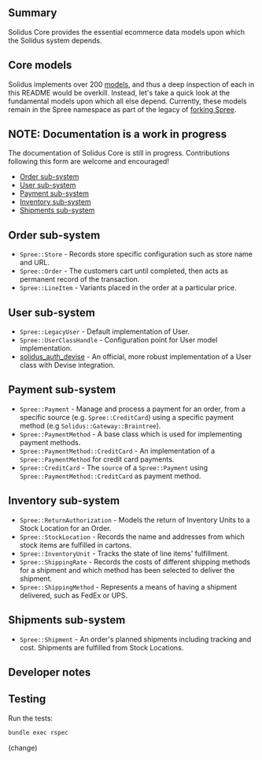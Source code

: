 Summary
------
Solidus Core provides the essential ecommerce data models upon which the
Solidus system depends.

Core models
-----------
Solidus implements over 200 [models](https://github.com/solidusio/solidus/tree/master/core/app/models/spree),
and thus a deep inspection of each in this README would be overkill. Instead,
let's take a quick look at the fundamental models upon which all else depend.
Currently, these models remain in the Spree namespace as part of the legacy of
[forking Spree](https://solidus.io/blog/2015/10/28/future-of-spree.html).

## NOTE: Documentation is a work in progress
The documentation of Solidus Core is still in progress. Contributions following
this form are welcome and encouraged!

* [Order sub-system](#order-sub-system)
* [User sub-system](#user-sub-system)
* [Payment sub-system](#payment-sub-system)
* [Inventory sub-system](#inventory-sub-system)
* [Shipments sub-system](#shipments-sub-system)

## Order sub-system
* `Spree::Store` - Records store specific configuration such as store name and URL.
* `Spree::Order` - The customers cart until completed, then acts as
permanent record of the transaction.
* `Spree::LineItem` - Variants placed in the order at a particular price.

## User sub-system
* `Spree::LegacyUser` - Default implementation of User.
* `Spree::UserClassHandle` - Configuration point for User model implementation.
* [solidus_auth_devise](https://github.com/solidusio/solidus_auth_devise) -
An official, more robust implementation of a User class with Devise
integration.

## Payment sub-system
* `Spree::Payment` - Manage and process a payment for an order, from a specific
source (e.g. `Spree::CreditCard`) using a specific payment method (e.g
`Solidus::Gateway::Braintree`).
* `Spree::PaymentMethod` - A base class which is used for implementing payment methods.
* `Spree::PaymentMethod::CreditCard` - An implementation of a `Spree::PaymentMethod` for credit card payments.
* `Spree::CreditCard` - The `source` of a `Spree::Payment` using `Spree::PaymentMethod::CreditCard` as payment method.

## Inventory sub-system
* `Spree::ReturnAuthorization` - Models the return of Inventory Units to
a Stock Location for an Order.
* `Spree::StockLocation` - Records the name and addresses from which stock items
are fulfilled in cartons.
* `Spree::InventoryUnit` - Tracks the state of line items' fulfillment.
* `Spree::ShippingRate` - Records the costs of different shipping methods for a
shipment and which method has been selected to deliver the shipment.
* `Spree::ShippingMethod` - Represents a means of having a shipment delivered,
such as FedEx or UPS.

## Shipments sub-system
* `Spree::Shipment` - An order's planned shipments including
tracking and cost. Shipments are fulfilled from Stock Locations.

Developer notes
---------------
## Testing

Run the tests:

```bash
bundle exec rspec
```
(change)
